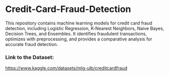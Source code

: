# Credit-Card-Fraud-Detection
This repository contains machine learning models for credit card fraud detection, including Logistic Regression, K-Nearest Neighbors, Naive Bayes, Decision Trees, and Ensembles. It identifies fraudulent transactions, optimizes with preprocessing, and provides a comparative analysis for accurate fraud detection.

### Link to the Dataset: 
https://www.kaggle.com/datasets/mlg-ulb/creditcardfraud
